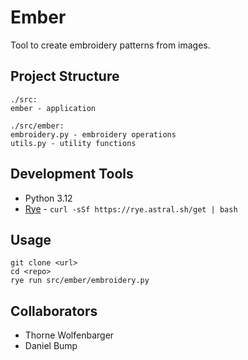 # Ember

Tool to create embroidery patterns from images.

## Project Structure
```
./src:
ember - application

./src/ember:
embroidery.py - embroidery operations
utils.py - utility functions
```

## Development Tools
- Python 3.12
- [Rye](https://rye.astral.sh/) - `curl -sSf https://rye.astral.sh/get | bash`

## Usage
```
git clone <url>
cd <repo>
rye run src/ember/embroidery.py
```

## Collaborators
- Thorne Wolfenbarger
- Daniel Bump